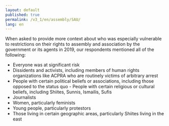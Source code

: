 ```yaml
---
layout: default
published: true
permalink: /v3_1/en/assembly/SAU/
lang: en
---
```


When asked to provide more context about who was especially vulnerable to restrictions on their rights to assembly and association by the government or its agents in 2019, our respondents mentioned all of the following:
- Everyone was at significant risk  
- Dissidents and activists, including members of human rights organizations like ACPRA who are routinely victims of arbitrary arrest 
- People with certain political beliefs or associations, including those opposed to the status quo  - People with certain religious or cultural beliefs, including Shiites, Sunnis, Ismailis, Sufis
- Journalists  
- Women, particularly feminists 
- Young people, particularly protestors  
- Those living in certain geographic areas, particularly Shiites living in the east  
